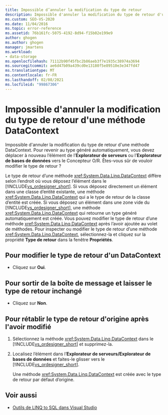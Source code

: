 ```yaml
---
title: Impossible d’annuler la modification du type de retour
description: Impossible d'annuler la modification du type de retour d'une méthode DataContext. Affichez des informations sur ce message de Concepteur Objet Relationnel Visual Studio (Concepteur O/R).
ms.custom: SEO-VS-2020
ms.date: 11/04/2016
ms.topic: error-reference
ms.assetid: 76b161fc-5075-4192-8d94-f15b02e199e9
author: ghogen
ms.author: ghogen
manager: jmartens
ms.workload:
- data-storage
ms.openlocfilehash: 71112b90f45fbc2b86aeb3f7e1935c38974a3694
ms.sourcegitcommit: ae6d47b09a439cd0e13180f5e89510e3e347fd47
ms.translationtype: MT
ms.contentlocale: fr-FR
ms.lasthandoff: 02/08/2021
ms.locfileid: "99867306"
---
```

# <a name="changing-the-return-type-of-a-datacontext-method-cannot-be-undone"></a>Impossible d'annuler la modification du type de retour d'une méthode DataContext

Impossible d'annuler la modification du type de retour d'une méthode DataContext. Pour revenir au type généré automatiquement, vous devez déplacer à nouveau l’élément de l’**Explorateur de serveurs** ou l’**Explorateur de bases de données** vers le Concepteur O/R. Êtes-vous sûr de vouloir modifier le type de retour ?

Le type de retour d’une méthode <xref:System.Data.Linq.DataContext> diffère selon l’endroit où vous déposez l’élément dans le [!INCLUDE[vs_ordesigner_short](../data-tools/includes/vs_ordesigner_short_md.md)]. Si vous déposez directement un élément dans une classe d’entité existante, une méthode <xref:System.Data.Linq.DataContext> qui a le type de retour de la classe d’entité est créée. Si vous déposez un élément dans une zone vide du [!INCLUDE[vs_ordesigner_short](../data-tools/includes/vs_ordesigner_short_md.md)], une méthode <xref:System.Data.Linq.DataContext> qui retourne un type généré automatiquement est créée. Vous pouvez modifier le type de retour d’une méthode <xref:System.Data.Linq.DataContext> après l’avoir ajoutée au volet de méthodes. Pour inspecter ou modifier le type de retour d’une méthode <xref:System.Data.Linq.DataContext>, sélectionnez-la et cliquez sur la propriété **Type de retour** dans la fenêtre **Propriétés**.

## <a name="to-change-the-return-type-of-a-datacontext"></a>Pour modifier le type de retour d'un DataContext

- Cliquez sur **Oui**.

## <a name="to-exit-the-message-box-and-leave-the-return-type-unchanged"></a>Pour sortir de la boîte de message et laisser le type de retour inchangé

- Cliquez sur **Non**.

## <a name="to-revert-to-the-original-return-type-after-changing-the-return-type"></a>Pour rétablir le type de retour d'origine après l'avoir modifié

1. Sélectionnez la méthode <xref:System.Data.Linq.DataContext> dans le [!INCLUDE[vs_ordesigner_short](../data-tools/includes/vs_ordesigner_short_md.md)] et supprimez-la.

2. Localisez l’élément dans l’**Explorateur de serveurs/Explorateur de bases de données** et faites-le glisser vers le [!INCLUDE[vs_ordesigner_short](../data-tools/includes/vs_ordesigner_short_md.md)].

    Une méthode <xref:System.Data.Linq.DataContext> est créée avec le type de retour par défaut d’origine.

## <a name="see-also"></a>Voir aussi

- [Outils de LINQ to SQL dans Visual Studio](../data-tools/linq-to-sql-tools-in-visual-studio2.md)